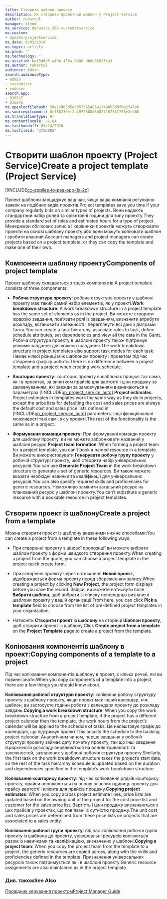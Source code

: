 ```yaml
---
title: Створити шаблон проекту
description: Як створити проектний шаблон у Project Service
author: ruhercul
manager: kfend
ms.service: dynamics-365-customerservice
ms.custom:
- dyn365-projectservice
ms.date: 8/03/2018
ms.topic: article
ms.prod: ''
ms.technology: ''
ms.assetid: ba15d6d5-a43b-456a-9488-db6e92023fa1
ms.author: ruhercul
audience: Admin
search.audienceType:
- admin
- customizer
- enduser
search.app:
- D365CE
- D365PS
ms.openlocfilehash: 50e12d65d5ed957565485413490b8d9f0e2f47ab
ms.sourcegitcommit: 8c786230ef2a497280885b827162561776e2eb00
ms.translationtype: HT
ms.contentlocale: uk-UA
ms.lasthandoff: 03/24/2020
ms.locfileid: "3756805"
---
```

# <a name="create-a-project-template-project-service"></a><span data-ttu-id="91a4e-103">Створити шаблон проекту (Project Service)</span><span class="sxs-lookup"><span data-stu-id="91a4e-103">Create a project template (Project Service)</span></span>

[!INCLUDE[cc-applies-to-psa-app-1x-2x](../includes/cc-applies-to-psa-app-1x-2x.md)]

<span data-ttu-id="91a4e-104">Проект шаблони заощаджує ваш час, якщо ваша компанія регулярно заявок на подібних видів проектів.</span><span class="sxs-lookup"><span data-stu-id="91a4e-104">Project templates save you time if your company regularly bids on similar types of projects.</span></span> <span data-ttu-id="91a4e-105">Вони надають стандартний набір ролей та орієнтовні години для типу проекту.</span><span class="sxs-lookup"><span data-stu-id="91a4e-105">They provide a standard set of roles and estimated hours for a type of project.</span></span> <span data-ttu-id="91a4e-106">Менеджери облікових записів і керівники проектів можуть створювати проекти на основі шаблону проекту або вони можуть копіювати шаблон і зробити власний.</span><span class="sxs-lookup"><span data-stu-id="91a4e-106">Account managers and project managers can create projects based on a project template, or they can copy the template and make one of their own.</span></span>  
  
## <a name="components-of-project-template"></a><span data-ttu-id="91a4e-107">Компоненти шаблону проекту</span><span class="sxs-lookup"><span data-stu-id="91a4e-107">Components of project template</span></span>
 <span data-ttu-id="91a4e-108">Проект шаблону складається з трьох компонентів:</span><span class="sxs-lookup"><span data-stu-id="91a4e-108">A project template consists of three components:</span></span>  
  
- <span data-ttu-id="91a4e-109">**Робоча структура проекту**: робоча структура проекту у шаблоні проекту має такий самий набір елементів, як у проекті.</span><span class="sxs-lookup"><span data-stu-id="91a4e-109">**Work breakdown structure**: A work breakdown structure in a project template has the same set of elements as in the project.</span></span> <span data-ttu-id="91a4e-110">Ви можете створити ієрархію завдання, повֹ’язати ролі із завданням, визначити атрибути розкладу, встановити залежності і переглянути всі дані з діаграми Ганта.</span><span class="sxs-lookup"><span data-stu-id="91a4e-110">You can create a task hierarchy, associate roles to task, define schedule attributes, set dependencies and view all the data in the Gantt.</span></span> <span data-ttu-id="91a4e-111">Робоча структура проекту в шаблоні проекту також підтримує режими завдання для кожного завдання.</span><span class="sxs-lookup"><span data-stu-id="91a4e-111">The work breakdown structure in project templates also support task modes for each task.</span></span> <span data-ttu-id="91a4e-112">Немає ніякої різниці між шаблоном проекту і проектом під час створення графіку роботи.</span><span class="sxs-lookup"><span data-stu-id="91a4e-112">There is no difference between a project template and a project when creating work schedule.</span></span>  
  
- <span data-ttu-id="91a4e-113">**Кошторис проекту**: кошторис проекту в шаблонах працює так само, як і в проектах, за винятком прайсів для вартості і ціни продажу за замовчуванням, які завжди за замовчуванням визначаються в параметрах [!INCLUDE[pn_project_service_auto](../includes/pn-project-service-auto.md)].</span><span class="sxs-lookup"><span data-stu-id="91a4e-113">**Project estimates**: Project estimates in templates work the same way as they do in projects, except the price lists for defaulting the cost and sales prices are always the default cost and sales price lists defined in [!INCLUDE[pn_project_service_auto](../includes/pn-project-service-auto.md)] parameters.</span></span> <span data-ttu-id="91a4e-114">Інші функціональні можливості такі самі, як у проекті.</span><span class="sxs-lookup"><span data-stu-id="91a4e-114">The rest of the functionality is the same as in a project.</span></span>  
  
- <span data-ttu-id="91a4e-115">**Формування команди проекту**: При формуванні команди проекту для шаблону проекту, ви не можете забронювати названий у шаблоні ресурс.</span><span class="sxs-lookup"><span data-stu-id="91a4e-115">**Project team formation**: When forming a project team for a project template, you can’t book a named resource in a template.</span></span> <span data-ttu-id="91a4e-116">Ви можете використовувати **Генерувати робочу групу проекту** у робочій структурі проекту, щоб створити набір універсальних ресурсів.</span><span class="sxs-lookup"><span data-stu-id="91a4e-116">You can use **Generate Project Team** in the work breakdown structure to generate a set of generic resources.</span></span> <span data-ttu-id="91a4e-117">Ви також можете вказати необхідні навички та кваліфікації для універсальних ресурсів.</span><span class="sxs-lookup"><span data-stu-id="91a4e-117">You can also specify required skills and proficiencies for generic resources.</span></span> <span data-ttu-id="91a4e-118">Неможливо замінити загальний ресурс на планований ресурс у шаблоні проекту.</span><span class="sxs-lookup"><span data-stu-id="91a4e-118">You can’t substitute a generic resource with a bookable resource in project templates.</span></span>  
  
## <a name="create-a-project-from-a-template"></a><span data-ttu-id="91a4e-119">Створити проект із шаблону</span><span class="sxs-lookup"><span data-stu-id="91a4e-119">Create a project from a template</span></span>  
 <span data-ttu-id="91a4e-120">Можна створити проект із шаблону вказаними нижче способами:</span><span class="sxs-lookup"><span data-stu-id="91a4e-120">You can create a project from a template in these following ways:</span></span>  
  
-   <span data-ttu-id="91a4e-121">При створенні проекту з цінової пропозиції ви можете вибрати шаблон проекту з форми швидкого створення проекту.</span><span class="sxs-lookup"><span data-stu-id="91a4e-121">When creating a project from the quote, you can choose a project template in the project quick create form.</span></span>  
  
-   <span data-ttu-id="91a4e-122">При створенні проекту через натискання **Новий проект**, відображається форма проекту перед збереженням запису.</span><span class="sxs-lookup"><span data-stu-id="91a4e-122">When creating a project by clicking **New Project**, the project form displays before you save the record.</span></span> <span data-ttu-id="91a4e-123">Звідси, ви можете натиснути поле **Вибрати шаблон**, щоб вибрати зі списку попередньо визначені шаблони проекту у вашій організації.</span><span class="sxs-lookup"><span data-stu-id="91a4e-123">From here, you can click **Pick a template** field to choose from the list of pre-defined project templates in your organization.</span></span>  
  
-   <span data-ttu-id="91a4e-124">Натисніть **Створити проект із шаблону** на сторінці **Шаблон проекту**, щоб створити проект із шаблону.</span><span class="sxs-lookup"><span data-stu-id="91a4e-124">Click **Create project from a template** on the **Project Template** page to create a project from the template.</span></span>  
  
## <a name="copying-components-of-a-template-to-a-project"></a><span data-ttu-id="91a4e-125">Копіювання компонентів шаблону в проект:</span><span class="sxs-lookup"><span data-stu-id="91a4e-125">Copying components of a template to a project</span></span>  
 <span data-ttu-id="91a4e-126">Під час копіювання компонентів шаблону в проект, є кілька речей, які ви повинні знати.</span><span class="sxs-lookup"><span data-stu-id="91a4e-126">When you copy components of a template into a project, there are a few things you should know about.</span></span>  
  
 <span data-ttu-id="91a4e-127">**Копіювання робочої структури проекту**: копіюючи робочу структуру проекту з шаблону проекту, якщо проект має інший календар, ніж шаблон, ви застосуєте години роботи з календаря проекту до розкладу завдань.</span><span class="sxs-lookup"><span data-stu-id="91a4e-127">**Copying a work breakdown structure**: When you copy the work breakdown structure from a project template, if the project has a different project calendar than the template, the work hours from the project’s calendar will be applied to the schedule of tasks.</span></span> <span data-ttu-id="91a4e-128">Це налаштовує графік до календаря, що підтримує проект.</span><span class="sxs-lookup"><span data-stu-id="91a4e-128">This adjusts the schedule to the backing project calendar.</span></span> <span data-ttu-id="91a4e-129">Аналогічним чином, перше завдання у робочій структурі проекту займає дату початку проекту, так що інші завдання ієрархічного розкладу оновлюються на основі тривалості та залежностей, зазначених у шаблоні робочої структури проекту.</span><span class="sxs-lookup"><span data-stu-id="91a4e-129">Similarly, the first task on the work breakdown structure takes the project’s start date, so the rest of the task hierarchy schedule is updated based on the duration and dependencies specified in the template’s work breakdown structure.</span></span>  
  
 <span data-ttu-id="91a4e-130">**Копіювання кошторису проекту**: під час копіювання рядків кошторису проекту, прайси оновлюються на основі власних одиниць проекту для прайсу вартості і клієнта для прайсів продажу.</span><span class="sxs-lookup"><span data-stu-id="91a4e-130">**Copying project estimates**: When you copy across project estimate lines, price lists are updated based on the owning unit of the project for the cost price list and customer for the sales price list.</span></span> <span data-ttu-id="91a4e-131">Вартість і ціни продажу визначаються з цих прайсів у проектах, що пов'язані із сутністю продажу.</span><span class="sxs-lookup"><span data-stu-id="91a4e-131">The unit cost and sales prices are determined from these price lists on projects that are associated to a sales entity.</span></span>  
  
 <span data-ttu-id="91a4e-132">**Копіювання робочої групи проекту**: під час копіювання робочої групи проекту із шаблона до проекту, універсальні ресурсів копіюються разом із навичками та кваліфікацією, визначених у шаблоні.</span><span class="sxs-lookup"><span data-stu-id="91a4e-132">**Copying a project team**: When you copy the project team from the template to a project, the generic resources are copied across, along with the skills and proficiencies defined in the template.</span></span> <span data-ttu-id="91a4e-133">Призначення універсальних ресурсів також підтримується як і в шаблоні проекту.</span><span class="sxs-lookup"><span data-stu-id="91a4e-133">Generic resource assignments are also maintained as in the project template.</span></span>  
  
### <a name="see-also"></a><span data-ttu-id="91a4e-134">Див. також</span><span class="sxs-lookup"><span data-stu-id="91a4e-134">See Also</span></span>  
 [<span data-ttu-id="91a4e-135">Провідник керування проектом</span><span class="sxs-lookup"><span data-stu-id="91a4e-135">Project Manager Guide</span></span>](../project-service/project-manager-guide.md)
